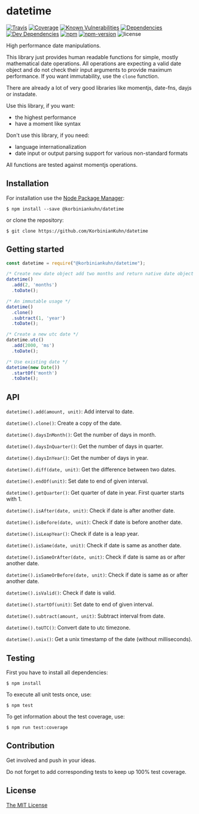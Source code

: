 # datetime

[![Travis](https://img.shields.io/travis/KorbinianKuhn/datetime.svg?style=flat-square)](https://travis-ci.org/KorbinianKuhn/datetime/builds)
[![Coverage](http://img.shields.io/coveralls/KorbinianKuhn/datetime.svg?style=flat-square&branch=master)](https://coveralls.io/r/KorbinianKuhn/datetime)
[![Known Vulnerabilities](https://snyk.io/test/github/KorbinianKuhn/datetime/badge.svg?style=flat-square)](https://snyk.io/test/github/KorbinianKuhn/datetime)
[![Dependencies](https://img.shields.io/david/KorbinianKuhn/datetime.svg?style=flat-square)](https://david-dm.org/KorbinianKuhn/datetime)
[![Dev Dependencies](https://img.shields.io/david/dev/KorbinianKuhn/datetime.svg?style=flat-square)](https://david-dm.org/KorbinianKuhn/datetime)
[![npm](https://img.shields.io/npm/dt/@korbiniankuhn/datetime.svg?style=flat-square)](https://www.npmjs.com/package/@korbiniankuhn/datetime)
[![npm-version](https://img.shields.io/npm/v/@korbiniankuhn/datetime.svg?style=flat-square)](https://www.npmjs.com/package/@korbiniankuhn/datetime)
![license](https://img.shields.io/github/license/KorbinianKuhn/datetime.svg?style=flat-square)

High performance date manipulations.

This library just provides human readable functions for simple, mostly mathematical date operations. All operations are expecting a valid date object and do not check their input arguments to provide maximum performance. If you want immutability, use the `clone` function.

There are already a lot of very good libraries like momentjs, date-fns, dayjs or instadate.

Use this library, if you want:

- the highest performance
- have a moment like syntax

Don't use this library, if you need:

- language internationalization
- date input or output parsing support for various non-standard formats

All functions are tested against momentjs operations.

## Installation

For installation use the [Node Package Manager](https://github.com/npm/npm):

```
$ npm install --save @korbiniankuhn/datetime
```

or clone the repository:

```
$ git clone https://github.com/KorbinianKuhn/datetime
```

## Getting started

```javascript
const datetime = require("@korbiniankuhn/datetime");

/* Create new date object add two months and return native date object */
datetime()
  .add(2, 'months')
  .toDate();

/* An immutable usage */
datetime()
  .clone()
  .subtract(1, 'year')
  .toDate();

/* Create a new utc date */
datetime.utc()
  .add(2000, 'ms')
  .toDate();

/* Use existing date */
datetime(new Date())
  .startOf('month')
  .toDate();
```

## API

`datetime().add(amount, unit)`: Add interval to date.

`datetime().clone()`: Create a copy of the date.

`datetime().daysInMonth()`: Get the number of days in month.

`datetime().daysInQuarter()`: Get the number of days in quarter.

`datetime().daysInYear()`: Get the number of days in year.

`datetime().diff(date, unit)`: Get the difference between two dates.

`datetime().endOf(unit)`: Set date to end of given interval.

`datetime().getQuarter()`: Get quarter of date in year. First quarter starts with 1.

`datetime().isAfter(date, unit)`: Check if date is after another date.

`datetime().isBefore(date, unit)`: Check if date is before another date.

`datetime().isLeapYear()`: Check if date is a leap year.

`datetime().isSame(date, unit)`: Check if date is same as another date.

`datetime().isSameOrAfter(date, unit)`: Check if date is same as or after another date.

`datetime().isSameOrBefore(date, unit)`: Check if date is same as or after another date.

`datetime().isValid()`: Check if date is valid.

`datetime().startOf(unit)`: Set date to end of given interval.

`datetime().subtract(amount, unit)`: Subtract interval from date.

`datetime().toUTC()`: Convert date to utc timezone.

`datetime().unix()`: Get a unix timestamp of the date (without milliseconds).

## Testing

First you have to install all dependencies:

```
$ npm install
```

To execute all unit tests once, use:

```
$ npm test
```

To get information about the test coverage, use:

```
$ npm run test:coverage
```

## Contribution

Get involved and push in your ideas.

Do not forget to add corresponding tests to keep up 100% test coverage.

## License

[The MIT License](LICENSE)
